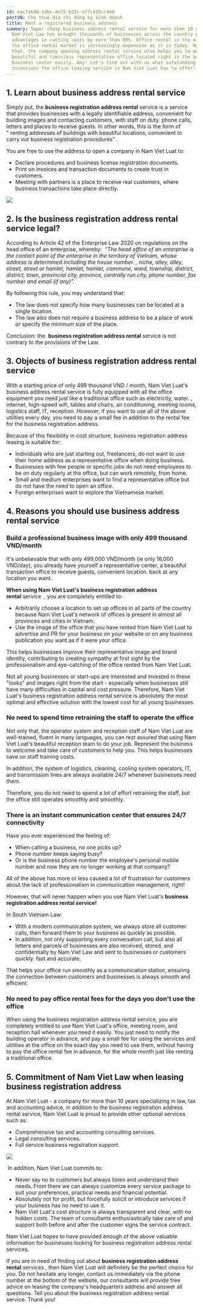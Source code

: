 ```yaml
---
id: eacfa648-3dbc-4a75-b33c-bf7ce25cc940
postVN: Cho thuê địa chỉ đăng ký kinh doanh
title: Rent a registered business address
summary: Super cheap business address rental service for more than 10 years in
  Nam Viet Law has brought thousands of businesses across the country practical
  advantages in cutting costs by more than 80%. Office rental in the middle of
  the office rental market is increasingly expensive as it is today. Not only
  that, the company opening address rental service also helps you to own a
  beautiful and luxurious representative office located right in the busy
  business center easily. Any! Let's find out with us what outstanding
  incentives the office leasing service in Nam Viet Luat has to offer!
---
```

## **1. Learn about business address rental service**

Simply put, the **business registration address rental** service is a service that provides businesses with a legally identifiable address, convenient for building images and contacting customers, with staff on duty. phone calls, letters and places to receive guests. In other words, this is the form of " renting addresses of buildings with beautiful locations, convenient to carry out business registration procedures" *.*

You are free to use the address to open a company in Nam Viet Luat to:

* Declare procedures and business license registration documents.
* Print on invoices and transaction documents to create trust in customers.
* Meeting with partners is a place to receive real customers, where business transactions take place directly.

![](/images/uploads/van-phong-ao-khac-van-phong-chia-se-nhu-the-nao-1.jpeg)

## **2. Is the business registration address rental service legal?**

According to Article 42 of the Enterprise Law 2020 on regulations on the head office of an enterprise, whereby:  *“The head office of an enterprise is the contact point of the enterprise in the territory of Vietnam, whose address is determined including the house number. , niche, alley, alley, street, street or hamlet, hamlet, hamlet, commune, ward, township, district, district, town, provincial city, province, centrally run city, phone number, fax number and email (if any)”.*

By following this rule, you may understand that:

* The law does not specify how many businesses can be located at a single location.
* The law also does not require a business address to be a place of work or specify the minimum size of the place.

Conclusion: the  **business registration address rental** service is not contrary to the provisions of the Law.

## **3. Objects of business registration address rental service** 

With a starting price of only 499 thousand VND / month, Nam Viet Luat's business address rental service is fully equipped with all the office equipment you need just like a traditional office such as electricity, water. , internet, high-speed wifi, tables and chairs, air conditioning, meeting rooms, logistics staff, IT, reception. However, if you want to use all of the above utilities every day, you need to pay a small fee in addition to the rental fee for the business registration address.

Because of this flexibility in cost structure, business registration address leasing is suitable for:

* Individuals who are just starting out, freelancers, do not want to use their home address as a representative office when doing business.
* Businesses with few people or specific jobs do not need employees to be on duty regularly at the office, but can work remotely, from home.
* Small and medium enterprises want to find a representative office but do not have the need to open an office.
* Foreign enterprises want to explore the Vietnamese market.

## **4. Reasons you should use business address rental service** 



### **Build a professional business image with only 499 thousand VND/month**

It's unbelievable that with only 499,000 VND/month (ie only 16,000 VND/day), you already have yourself a representative center, a beautiful transaction office to receive guests, convenient location. back at any location you want.

**When using Nam Viet Luat's business registration address rental** service  , you are completely entitled to:

* Arbitrarily choose a location to set up offices in all parts of the country because Nam Viet Luat's network of offices is present in almost all provinces and cities in Vietnam.
* Use the image of the office that you have rented from Nam Viet Luat to advertise and PR for your business on your website or on any business publication you want as if it were your office.

This helps businesses improve their representative image and brand identity, contributing to creating sympathy at first sight by the professionalism and eye-catching of the office rented from Nam Viet Luat.

Not all young businesses or start-ups are interested and invested in these "looks" and images right from the start - especially when businesses still have many difficulties in capital and cost pressure. Therefore, Nam Viet Luat's business registration address rental service is absolutely the most optimal and effective solution with the lowest cost for all young businesses.

### **No need to spend time retraining the staff to operate the office**

Not only that, the operator system and reception staff of Nam Viet Luat are well-trained, fluent in many languages, you can rest assured that using Nam Viet Luat's beautiful reception team to do your job. Represent the business to welcome and take care of customers to help you. This helps businesses save on staff training costs.

In addition, the system of logistics, cleaning, cooling system operators, IT, and transmission lines are always available 24/7 whenever businesses need them.

Therefore, you do not need to spend a lot of effort retraining the staff, but the office still operates smoothly and smoothly.

### **There is an instant communication center that ensures 24/7 connectivity**

Have you ever experienced the feeling of:

* When calling a business, no one picks up?
* Phone number keeps saying busy?
* Or is the business phone number the employee's personal mobile number and now they are no longer working at that company?

All of the above has more or less caused a lot of frustration for customers about the lack of professionalism in communication management, right!

However, that will never happen when you use Nam Viet Luat's **business registration address rental service!**

In South Vietnam Law:

* With a modern communication system, we always store all customer calls, then forward them to your business as quickly as possible.
* In addition, not only supporting every conversation call, but also all letters and parcels of businesses are also received, stored, and confidentially by Nam Viet Law and sent to businesses or customers quickly. fast and accurate.

That helps your office run smoothly as a communication station, ensuring the connection between customers and businesses is always smooth and efficient.

### **No need to pay office rental fees for the days you don't use the office**

When using the business registration address rental service, you are completely entitled to use Nam Viet Luat's office, meeting room, and reception hall whenever you need it easily. You just need to notify the building operator in advance, and pay a small fee for using the services and utilities at the office on the exact day you need to use them, without having to pay the office rental fee in advance. for the whole month just like renting a traditional office.

## **5. Commitment of Nam Viet Law when leasing business registration address**

At Nam Viet Luat - a company for more than 10 years specializing in law, tax and accounting advice, in addition to the business registration address rental service, Nam Viet Luat is proud to provide other optional services such as:

* Comprehensive tax and accounting consulting services.
* Legal consulting services.
* Full service business registration support.

![](/images/uploads/van-phong-ao-la-gi-co-hop-phap-khong-1.jpeg)

 In addition, Nam Viet Luat commits to:

* Never say no to customers but always listen and understand their needs. From there we can always customize every service package to suit your preferences, practical needs and financial potential.
* Absolutely not for profit, but forcefully solicit or introduce services if your business has no need to use it.
* Nam Viet Luat's cost structure is always transparent and clear, with no hidden costs. The team of consultants enthusiastically take care of and support both before and after the customer signs the service contract.

Nam Viet Luat hopes to have provided enough of the above valuable information for businesses looking for business registration address rental services.

If you are in need of finding out about **business registration address rental** services , then Nam Viet Luat will definitely be the perfect choice for you. Do not hesitate any longer, contact us immediately via the phone number at the bottom of the website, our consultants will provide free advice on leasing the company's headquarters address and answer all questions. Tell you about the business registration address rental service. Thank you!